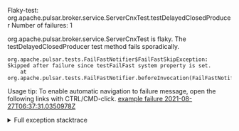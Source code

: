         
Flaky-test: org.apache.pulsar.broker.service.ServerCnxTest.testDelayedClosedProducer
Number of failures: 1

org.apache.pulsar.broker.service.ServerCnxTest is flaky. The testDelayedClosedProducer test method fails sporadically.

```
org.apache.pulsar.tests.FailFastNotifier$FailFastSkipException: Skipped after failure since testFailFast system property is set.
	at org.apache.pulsar.tests.FailFastNotifier.beforeInvocation(FailFastNotifier.java:88)

```

Usage tip: To enable automatic navigation to failure message, open the following links with CTRL/CMD-click.
[example failure 2021-08-27T06:37:31.0350978Z](https://github.com/apache/pulsar/runs/3440411059?check_suite_focus=true#step:9:1825)


<details>
<summary>Full exception stacktrace</summary>
<code><pre>
org.apache.pulsar.tests.FailFastNotifier$FailFastSkipException: Skipped after failure since testFailFast system property is set.
	at org.apache.pulsar.tests.FailFastNotifier.beforeInvocation(FailFastNotifier.java:88)

</pre></code>
</details>

